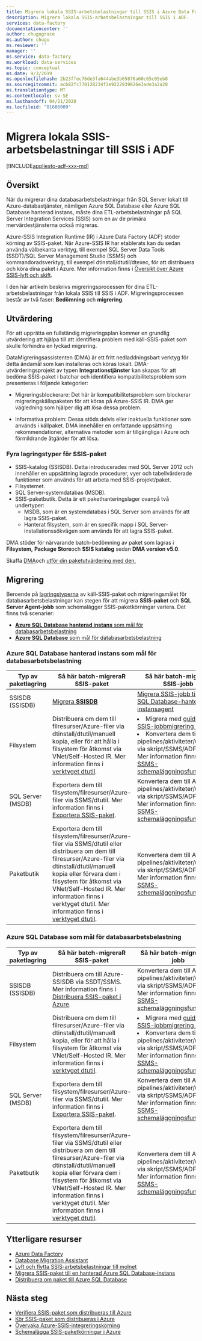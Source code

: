 ```yaml
---
title: Migrera lokala SSIS-arbetsbelastningar till SSIS i Azure Data Factory
description: Migrera lokala SSIS-arbetsbelastningar till SSIS i ADF.
services: data-factory
documentationcenter: ''
author: chugugrace
ms.author: chugu
ms.reviewer: ''
manager: ''
ms.service: data-factory
ms.workload: data-services
ms.topic: conceptual
ms.date: 9/3/2019
ms.openlocfilehash: 2b23ffec76de3fa644abe3b65876a60c65c05eb8
ms.sourcegitcommit: acb82fc770128234f2e9222939826e3ade3a2a28
ms.translationtype: MT
ms.contentlocale: sv-SE
ms.lasthandoff: 04/21/2020
ms.locfileid: "81686009"
---
```

# <a name="migrate-on-premises-ssis-workloads-to-ssis-in-adf"></a>Migrera lokala SSIS-arbetsbelastningar till SSIS i ADF

[!INCLUDE[appliesto-adf-xxx-md](includes/appliesto-adf-xxx-md.md)]

## <a name="overview"></a>Översikt

När du migrerar dina databasarbetsbelastningar från SQL Server lokalt till Azure-databastjänster, nämligen Azure SQL Database eller Azure SQL Database hanterad instans, måste dina ETL-arbetsbelastningar på SQL Server Integration Services (SSIS) som en av de primära mervärdestjänsterna också migreras.

Azure-SSIS Integration Runtime (IR) i Azure Data Factory (ADF) stöder körning av SSIS-paket. När Azure-SSIS IR har etablerats kan du sedan använda välbekanta verktyg, till exempel SQL Server Data Tools (SSDT)/SQL Server Management Studio (SSMS) och kommandoradsverktyg, till exempel dtinstall/dtutil/dtexec, för att distribuera och köra dina paket i Azure. Mer information finns i [Översikt över Azure SSIS-lyft och skift](https://docs.microsoft.com/sql/integration-services/lift-shift/ssis-azure-lift-shift-ssis-packages-overview).

I den här artikeln beskrivs migreringsprocessen för dina ETL-arbetsbelastningar från lokala SSIS till SSIS i ADF. Migreringsprocessen består av två faser: **Bedömning** och **migrering**.

## <a name="assessment"></a>Utvärdering

För att upprätta en fullständig migreringsplan kommer en grundlig utvärdering att hjälpa till att identifiera problem med käll-SSIS-paket som skulle förhindra en lyckad migrering.

DataMigreringsassistenten (DMA) är ett fritt nedladdningsbart verktyg för detta ändamål som kan installeras och köras lokalt. DMA-utvärderingsprojekt av typen **Integrationstjänster** kan skapas för att bedöma SSIS-paket i batchar och identifiera kompatibilitetsproblem som presenteras i följande kategorier:

- Migreringsblockerare: Det här är kompatibilitetsproblem som blockerar migreringskällapaketen för att köras på Azure-SSIS IR. DMA ger vägledning som hjälper dig att lösa dessa problem.

- Informativa problem: Dessa stöds delvis eller inaktuella funktioner som används i källpaket. DMA innehåller en omfattande uppsättning rekommendationer, alternativa metoder som är tillgängliga i Azure och förmildrande åtgärder för att lösa.

### <a name="four-storage-types-for-ssis-packages"></a>Fyra lagringstyper för SSIS-paket

- SSIS-katalog (SSISDB). Detta introducerades med SQL Server 2012 och innehåller en uppsättning lagrade procedurer, vyer och tabellvärderade funktioner som används för att arbeta med SSIS-projekt/paket.
- Filsystemet.
- SQL Server-systemdatabas (MSDB).
- SSIS-paketbutik. Detta är ett pakethanteringslager ovanpå två undertyper:
  - MSDB, som är en systemdatabas i SQL Server som används för att lagra SSIS-paket.
  - Hanterat filsystem, som är en specifik mapp i SQL Server-installationssökvägen som används för att lagra SSIS-paket.

DMA stöder för närvarande batch-bedömning av paket som lagras i **Filsystem,** **Package Store**och **SSIS katalog** sedan **DMA version v5.0**.

Skaffa [DMA](https://docs.microsoft.com/sql/dma/dma-overview)och [utför din paketutvärdering med den.](https://docs.microsoft.com/sql/dma/dma-assess-ssis)

## <a name="migration"></a>Migrering

Beroende på [lagringstyperna](#four-storage-types-for-ssis-packages) av käll-SSIS-paket och migreringsmålet för databasarbetsbelastningar kan stegen för att migrera **SSIS-paket** och **SQL Server Agent-jobb** som schemalägger SSIS-paketkörningar variera. Det finns två scenarier:

- [**Azure SQL Database hanterad instans** som mål för databasarbetsbelastning](#azure-sql-database-managed-instance-as-database-workload-destination)
- [**Azure SQL Database** som mål för databasarbetsbelastning](#azure-sql-database-as-database-workload-destination)

### <a name="azure-sql-database-managed-instance-as-database-workload-destination"></a>**Azure SQL Database hanterad instans** som mål för databasarbetsbelastning

| **Typ av paketlagring** |Så här batch-migreraR SSIS-paket|Så här batch-migrerar SSIS-jobb|
|-|-|-|
|SSISDB (SSISDB)|[Migrera **SSISDB**](scenario-ssis-migration-ssisdb-mi.md)|[Migrera SSIS-jobb till Azure SQL Database-hanterad instansagent](scenario-ssis-migration-ssisdb-mi.md#ssis-jobs-to-azure-sql-database-managed-instance-agent)|
|Filsystem|Distribuera om dem till filresurser/Azure-filer via dtinstall/dtutil/manuell kopia, eller för att hålla i filsystem för åtkomst via VNet/Self-Hosted IR. Mer information finns i [verktyget dtutil](https://docs.microsoft.com/sql/integration-services/dtutil-utility).|<li> Migrera med [guiden SSIS-jobbmigrering i SSMS](how-to-migrate-ssis-job-ssms.md) <li>Konvertera dem till ADF-pipelines/aktiviteter/utlösare via skript/SSMS/ADF-portal. Mer information finns i [SSMS-schemaläggningsfunktionen](https://docs.microsoft.com/sql/integration-services/lift-shift/ssis-azure-schedule-packages-ssms).|
|SQL Server (MSDB)|Exportera dem till filsystem/filresurser/Azure-filer via SSMS/dtutil. Mer information finns i [Exportera SSIS-paket](https://docs.microsoft.com/sql/integration-services/import-and-export-packages-ssis-service).|Konvertera dem till ADF-pipelines/aktiviteter/utlösare via skript/SSMS/ADF-portal. Mer information finns i [SSMS-schemaläggningsfunktionen](https://docs.microsoft.com/sql/integration-services/lift-shift/ssis-azure-schedule-packages-ssms).|
|Paketbutik|Exportera dem till filsystem/filresurser/Azure-filer via SSMS/dtutil eller distribuera om dem till filresurser/Azure-filer via dtinstall/dtutil/manuell kopia eller förvara dem i filsystem för åtkomst via VNet/Self-Hosted IR. Mer information finns i verktyget dtutil. Mer information finns i [verktyget dtutil](https://docs.microsoft.com/sql/integration-services/dtutil-utility).|Konvertera dem till ADF-pipelines/aktiviteter/utlösare via skript/SSMS/ADF-portal. Mer information finns i [SSMS-schemaläggningsfunktionen](https://docs.microsoft.com/sql/integration-services/lift-shift/ssis-azure-schedule-packages-ssms).|

### <a name="azure-sql-database-as-database-workload-destination"></a>**Azure SQL Database** som mål för databasarbetsbelastning

| **Typ av paketlagring** |Så här batch-migreraR SSIS-paket|Så här batch-migrerar du jobb|
|-|-|-|
|SSISDB (SSISDB)|Distribuera om till Azure-SSISDB via SSDT/SSMS. Mer information finns i [Distribuera SSIS-paket i Azure](https://docs.microsoft.com/sql/integration-services/lift-shift/ssis-azure-deploy-run-monitor-tutorial).|Konvertera dem till ADF-pipelines/aktiviteter/utlösare via skript/SSMS/ADF-portal. Mer information finns i [SSMS-schemaläggningsfunktionen](https://docs.microsoft.com/sql/integration-services/lift-shift/ssis-azure-schedule-packages-ssms).|
|Filsystem|Distribuera om dem till filresurser/Azure-filer via dtinstall/dtutil/manuell kopia, eller för att hålla i filsystem för åtkomst via VNet/Self-Hosted IR. Mer information finns i [verktyget dtutil](https://docs.microsoft.com/sql/integration-services/dtutil-utility).|<li> Migrera med [guiden SSIS-jobbmigrering i SSMS](how-to-migrate-ssis-job-ssms.md) <li> Konvertera dem till ADF-pipelines/aktiviteter/utlösare via skript/SSMS/ADF-portal. Mer information finns i [SSMS-schemaläggningsfunktionen](https://docs.microsoft.com/sql/integration-services/lift-shift/ssis-azure-schedule-packages-ssms).|
|SQL Server (MSDB)|Exportera dem till filsystem/filresurser/Azure-filer via SSMS/dtutil. Mer information finns i [Exportera SSIS-paket](https://docs.microsoft.com/sql/integration-services/import-and-export-packages-ssis-service).|Konvertera dem till ADF-pipelines/aktiviteter/utlösare via skript/SSMS/ADF-portal. Mer information finns i [SSMS-schemaläggningsfunktionen](https://docs.microsoft.com/sql/integration-services/lift-shift/ssis-azure-schedule-packages-ssms).|
|Paketbutik|Exportera dem till filsystem/filresurser/Azure-filer via SSMS/dtutil eller distribuera om dem till filresurser/Azure-filer via dtinstall/dtutil/manuell kopia eller förvara dem i filsystem för åtkomst via VNet/Self-Hosted IR. Mer information finns i verktyget dtutil. Mer information finns i [verktyget dtutil](https://docs.microsoft.com/sql/integration-services/dtutil-utility).|Konvertera dem till ADF-pipelines/aktiviteter/utlösare via skript/SSMS/ADF-portal. Mer information finns i [SSMS-schemaläggningsfunktionen](https://docs.microsoft.com/sql/integration-services/lift-shift/ssis-azure-schedule-packages-ssms).|

## <a name="additional-resources"></a>Ytterligare resurser

- [Azure Data Factory](https://docs.microsoft.com/azure/data-factory/introduction)
- [Database Migration Assistant](https://docs.microsoft.com/sql/dma/dma-overview)
- [Lyft och flytta SSIS-arbetsbelastningar till molnet](https://docs.microsoft.com/sql/integration-services/lift-shift/ssis-azure-lift-shift-ssis-packages-overview?view=sql-server-2017)
- [Migrera SSIS-paket till en hanterad Azure SQL Database-instans](https://docs.microsoft.com/azure/dms/how-to-migrate-ssis-packages-managed-instance)
- [Distribuera om paket till Azure SQL Database](https://docs.microsoft.com/azure/dms/how-to-migrate-ssis-packages)

## <a name="next-steps"></a>Nästa steg

- [Verifiera SSIS-paket som distribueras till Azure](https://docs.microsoft.com/sql/integration-services/lift-shift/ssis-azure-validate-packages)
- [Kör SSIS-paket som distribueras i Azure](https://docs.microsoft.com/sql/integration-services/lift-shift/ssis-azure-run-packages)
- [Övervaka Azure-SSIS-integreringskörning](https://docs.microsoft.com/azure/data-factory/monitor-integration-runtime#azure-ssis-integration-runtime)
- [Schemalägga SSIS-paketkörningar i Azure](https://docs.microsoft.com/sql/integration-services/lift-shift/ssis-azure-schedule-packages)
